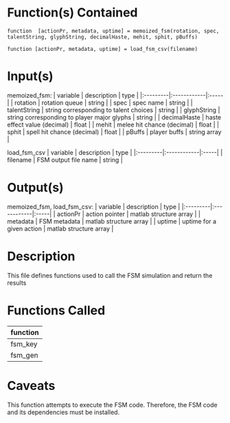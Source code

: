 # Function(s) Contained #

`function  [actionPr, metadata, uptime] = memoized_fsm(rotation, spec, talentString, glyphString, decimalHaste, mehit, sphit, pBuffs)`

`function [actionPr, metadata, uptime] = load_fsm_csv(filename) `

# Input(s) #

memoized\_fsm:
| variable | description | type |
|:---------|:------------|:-----|
| rotation | rotation queue | string      |
| spec     | spec name   | string |
| talentString | string corresponding to talent choices | string |
| glyphString | string corresponding to player major glyphs | string |
| decimalHaste | haste effect value (decimal) | float |
| mehit    | melee hit chance (decimal) | float |
| sphit    | spell hit chance (decimal) | float |
| pBuffs   | player buffs |  string array |

load\_fsm\_csv
| variable | description | type |
|:---------|:------------|:-----|
| filename | FSM output file name | string |

# Output(s) #
memoized\_fsm, load\_fsm\_csv:
| variable | description | type |
|:---------|:------------|:-----|
| actionPr | action pointer | matlab structure array |
| metadata | FSM metadata | matlab structure array |
| uptime   | uptime for a given action | matlab structure array |

# Description #

This file defines functions used to call the FSM simulation and return the results

# Functions Called #
| function |
|:---------|
| fsm\_key |
| fsm\_gen |

# Caveats #
This function attempts to execute the FSM code.
Therefore, the FSM code and its dependencies must be installed.